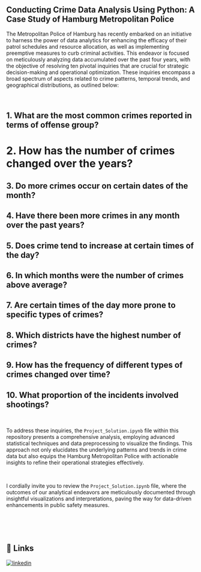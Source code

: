 ## Conducting Crime Data Analysis Using Python: A Case Study of Hamburg Metropolitan Police

The Metropolitan Police of Hamburg has recently embarked on an initiative to harness the power of data analytics for enhancing the efficacy of their patrol schedules and resource allocation, as well as implementing preemptive measures to curb criminal activities. This endeavor is focused on meticulously analyzing data accumulated over the past four years, with the objective of resolving ten pivotal inquiries that are crucial for strategic decision-making and operational optimization. These inquiries encompass a broad spectrum of aspects related to crime patterns, temporal trends, and geographical distributions, as outlined below:

<br/>

## 1. What are the most common crimes reported in terms of offense group?
# 2. How has the number of crimes changed over the years?
## 3. Do more crimes occur on certain dates of the month?
## 4. Have there been more crimes in any month over the past years?
## 5. Does crime tend to increase at certain times of the day?
## 6. In which months were the number of crimes above average?
## 7. Are certain times of the day more prone to specific types of crimes?
## 8. Which districts have the highest number of crimes?
## 9. How has the frequency of different types of crimes changed over time?
## 10. What proportion of the incidents involved shootings?

<br/>

To address these inquiries, the `Project_Solution.ipynb` file within this repository presents a comprehensive analysis, employing advanced statistical techniques and data preprocessing to visualize the findings. This approach not only elucidates the underlying patterns and trends in crime data but also equips the Hamburg Metropolitan Police with actionable insights to refine their operational strategies effectively.

<br/>

I cordially invite you to review the `Project_Solution.ipynb` file, where the outcomes of our analytical endeavors are meticulously documented through insightful visualizations and interpretations, paving the way for data-driven enhancements in public safety measures.

<br/>

<br/>

<br/>

## 🔗 Links
[![linkedin](https://img.shields.io/badge/linkedin-0A66C2?style=for-the-badge&logo=linkedin&logoColor=white)](https://www.linkedin.com/in/dipu1591/)
